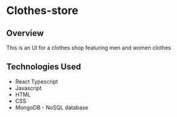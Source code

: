 ﻿# Clothes-store

## Overview
This is an UI for a clothes shop featuring men and women clothes

## Technologies Used
* React Typescript
* Javascript
* HTML
* CSS
* MongoDB - NoSQL database
